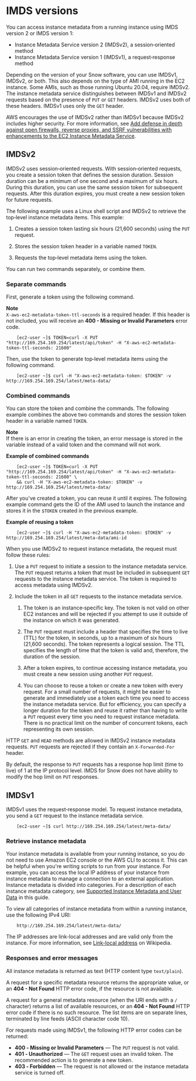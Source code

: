 # IMDS versions<a name="imds-versions"></a>

You can access instance metadata from a running instance using IMDS version 2 or IMDS version 1:
+ Instance Metadata Service version 2 \(IMDSv2\), a session‐oriented method
+ Instance Metadata Service version 1 \(IMDSv1\), a request‐response method

Depending on the version of your Snow software, you can use IMDSv1, IMDSv2, or both\. This also depends on the type of AMI running in the EC2 instance\. Some AMIs, such as those running Ubuntu 20\.04, require IMDSv2\. The instance metadata service distinguishes between IMDSv1 and IMDSv2 requests based on the presence of `PUT` or `GET` headers\. IMDSv2 uses both of these headers\. IMDSv1 uses only the `GET` header\.

AWS encourages the use of IMDSv2 rather than IMDSv1 because IMDSv2 includes higher security\. For more information, see [Add defense in depth against open firewalls, reverse proxies, and SSRF vulnerabilities with enhancements to the EC2 Instance Metadata Service](http://aws.amazon.com/blogs/security/defense-in-depth-open-firewalls-reverse-proxies-ssrf-vulnerabilities-ec2-instance-metadata-service/)\.

## IMDSv2<a name="imdsv2"></a>

IMDSv2 uses session‐oriented requests\. With session‐oriented requests, you create a session token that defines the session duration\. Session duration can be a minimum of one second and a maximum of six hours\. During this duration, you can use the same session token for subsequent requests\. After this duration expires, you must create a new session token for future requests\.

The following example uses a Linux shell script and IMDSv2 to retrieve the top‐level instance metadata items\. This example:

1. Creates a session token lasting six hours \(21,600 seconds\) using the `PUT` request\.

1. Stores the session token header in a variable named `TOKEN`\.

1. Requests the top‐level metadata items using the token\.

You can run two commands separately, or combine them\.

### Separate commands<a name="separate-imdsv2-commands"></a>

First, generate a token using the following command\.

**Note**  
`X-aws-ec2-metadata-token-ttl-seconds` is a required header\. If this header is not included, you will receive an **400 \- Missing or Invalid Parameters** error code\.

```
    [ec2-user ~]$ TOKEN=curl -X PUT "http://169.254.169.254/latest/api/token" -H "X-aws-ec2-metadata-token-ttl-seconds: 21600"
```

Then, use the token to generate top‐level metadata items using the following command\.

```
    [ec2-user ~]$ curl -H "X-aws-ec2-metadata-token: $TOKEN" -v http://169.254.169.254/latest/meta-data/
```

### Combined commands<a name="combined-imdsv2-commands"></a>

You can store the token and combine the commands\. The following example combines the above two commands and stores the session token header in a variable named `TOKEN`\.

**Note**  
If there is an error in creating the token, an error message is stored in the variable instead of a valid token and the command will not work\.

**Example of combined commands**  

```
    [ec2-user ~]$ TOKEN=curl -X PUT "http://169.254.169.254/latest/api/token" -H "X-aws-ec2-metadata-token-ttl-seconds: 21600" \
    && curl -H "X-aws-ec2-metadata-token: $TOKEN" -v http://169.254.169.254/latest/meta-data/
```

After you've created a token, you can reuse it until it expires\. The following example command gets the ID of the AMI used to launch the instance and stores it in the `$TOKEN` created in the previous example\.

**Example of reusing a token**  

```
    [ec2-user ~]$ curl -H "X-aws-ec2-metadata-token: $TOKEN" -v http://169.254.169.254/latest/meta-data/ami-id                        
```

When you use IMDSv2 to request instance metadata, the request must follow these rules:

1. Use a `PUT` request to initiate a session to the instance metadata service\. The `PUT` request returns a token that must be included in subsequent `GET` requests to the instance metadata service\. The token is required to access metadata using IMDSv2\.

1. Include the token in all `GET` requests to the instance metadata service\.

   1. The token is an instance‐specific key\. The token is not valid on other EC2 instances and will be rejected if you attempt to use it outside of the instance on which it was generated\.

   1. The `PUT` request must include a header that specifies the time to live \(TTL\) for the token, in seconds, up to a maximum of six hours \(21,600 seconds\)\. The token represents a logical session\. The TTL specifies the length of time that the token is valid and, therefore, the duration of the session\.

   1. After a token expires, to continue accessing instance metadata, you must create a new session using another `PUT` request\.

   1. You can choose to reuse a token or create a new token with every request\. For a small number of requests, it might be easier to generate and immediately use a token each time you need to access the instance metadata service\. But for efficiency, you can specify a longer duration for the token and reuse it rather than having to write a `PUT` request every time you need to request instance metadata\. There is no practical limit on the number of concurrent tokens, each representing its own session\.

HTTP `GET` and `HEAD` methods are allowed in IMDSv2 instance metadata requests\. `PUT` requests are rejected if they contain an `X-Forwarded-For` header\.

By default, the response to `PUT` requests has a response hop limit \(time to live\) of 1 at the IP protocol level\. IMDS for Snow does not have ability to modify the hop limit on `PUT` responses\.

## IMDSv1<a name="imdsv1"></a>

IMDSv1 uses the request‐response model\. To request instance metadata, you send a `GET` request to the instance metadata service\.

```
    [ec2-user ~]$ curl http://169.254.169.254/latest/meta-data/                   
```

### Retrieve instance metadata<a name="retrieve-instance-metadata"></a>

Your instance metadata is available from your running instance, so you do not need to use Amazon EC2 console or the AWS CLI to access it\. This can be helpful when you're writing scripts to run from your instance\. For example, you can access the local IP address of your instance from instance metadata to manage a connection to an external application\. Instance metadata is divided into categories\. For a description of each instance metadata category, see [Supported Instance Metadata and User Data](https://docs.aws.amazon.com/snowball/latest/developer-guide/edge-compute-instance-metadata.html) in this guide\. 

To view all categories of instance metadata from within a running instance, use the following IPv4 URI:

```
    http://169.254.169.254/latest/meta-data/
```

The IP addresses are link\-local addresses and are valid only from the instance\. For more information, see [Link\-local address](https://en.wikipedia.org/wiki/Link-local_address) on Wikipedia\.

### Responses and error messages<a name="imdsv1-responses"></a>

All instance metadata is returned as text \(HTTP content type `text/plain`\)\.

A request for a specific metadata resource returns the appropriate value, or an **404 \- Not Found** HTTP error code, if the resource is not available\.

A request for a general metadata resource \(when the URI ends with a `/` character\) returns a list of available resources, or an **404 \- Not Found** HTTP error code if there is no such resource\. The list items are on separate lines, terminated by line feeds \(ASCII character code 10\)\.

For requests made using IMDSv1, the following HTTP error codes can be returned:
+ **400 ‐ Missing or Invalid Parameters** — The `PUT` request is not valid\.
+ **401 ‐ Unauthorized** — The `GET` request uses an invalid token\. The recommended action is to generate a new token\.
+ **403 ‐ Forbidden** — The request is not allowed or the instance metadata service is turned off\.